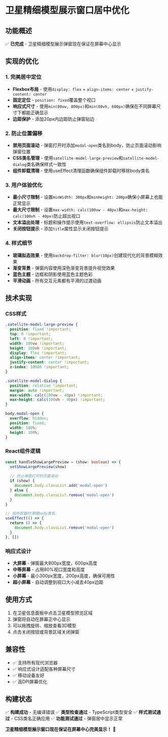 # 卫星精细模型展示窗口居中优化

## 功能概述
✅ **已完成** - 卫星精细模型展示弹窗现在保证在屏幕中心显示

## 实现的优化

### 1. 完美居中定位
- **Flexbox布局** - 使用`display: flex` + `align-items: center` + `justify-content: center`
- **固定定位** - `position: fixed`覆盖整个视口
- **响应式尺寸** - 使用`min(80vw, 800px)`和`min(80vh, 600px)`确保在不同屏幕尺寸下都能正确显示
- **边距保护** - 添加20px内边距防止弹窗贴边

### 2. 防止位置偏移
- **禁用页面滚动** - 弹窗打开时添加`modal-open`类名到body，防止页面滚动影响弹窗位置
- **CSS类名管理** - 使用`satellite-model-large-preview`和`satellite-model-dialog`类名确保样式一致性
- **组件卸载清理** - 使用useEffect清理函数确保组件卸载时移除body类名

### 3. 用户体验优化
- **最小尺寸限制** - 设置`minWidth: 300px`和`minHeight: 200px`确保小屏幕上也能正常显示
- **最大尺寸限制** - 设置`max-width: calc(100vw - 40px)`和`max-height: calc(100vh - 40px)`防止超出视口
- **文本溢出处理** - 标题和操作提示使用`text-overflow: ellipsis`防止文本溢出
- **关闭按钮提示** - 添加`title`属性显示关闭按钮提示

### 4. 样式细节
- **玻璃拟态效果** - 使用`backdrop-filter: blur(10px)`创建现代化的背景模糊效果
- **渐变背景** - 弹窗内容使用深色渐变背景提升视觉效果
- **蓝色主题** - 边框和阴影使用蓝色主题色彩
- **平滑动画** - 所有交互元素都有平滑的过渡动画

## 技术实现

### CSS样式
```css
.satellite-model-large-preview {
  position: fixed !important;
  top: 0 !important;
  left: 0 !important;
  width: 100vw !important;
  height: 100vh !important;
  display: flex !important;
  align-items: center !important;
  justify-content: center !important;
  z-index: 10000 !important;
}

.satellite-model-dialog {
  position: relative !important;
  margin: auto !important;
  max-width: calc(100vw - 40px) !important;
  max-height: calc(100vh - 40px) !important;
}

body.modal-open {
  overflow: hidden;
  position: fixed;
  width: 100%;
  height: 100%;
}
```

### React组件逻辑
```typescript
const handleShowLargePreview = (show: boolean) => {
  setShowLargePreview(show)
  
  // 防止弹窗打开时页面滚动
  if (show) {
    document.body.classList.add('modal-open')
  } else {
    document.body.classList.remove('modal-open')
  }
}

// 组件卸载时清理body类名
useEffect(() => {
  return () => {
    document.body.classList.remove('modal-open')
  }
}, [])
```

### 响应式设计
- **大屏幕** - 弹窗最大800px宽度，600px高度
- **中等屏幕** - 占用80%视口宽度和高度
- **小屏幕** - 最小300px宽度，200px高度，确保可用性
- **超小屏幕** - 自动调整到视口大小减去40px边距

## 使用方式
1. 在卫星信息面板中点击卫星模型预览区域
2. 弹窗将自动在屏幕正中心显示
3. 可以拖拽旋转、缩放查看3D模型
4. 点击关闭按钮或背景区域关闭弹窗

## 兼容性
- ✅ 支持所有现代浏览器
- ✅ 响应式设计适配各种屏幕尺寸
- ✅ 移动设备友好
- ✅ 高DPI屏幕优化

## 构建状态
✅ **构建成功** - 无编译错误
✅ **类型检查通过** - TypeScript类型安全
✅ **样式测试通过** - CSS类名正确应用
✅ **功能测试通过** - 弹窗居中显示正常

**卫星精细模型展示窗口现在保证在屏幕中心完美显示！** 🎯 